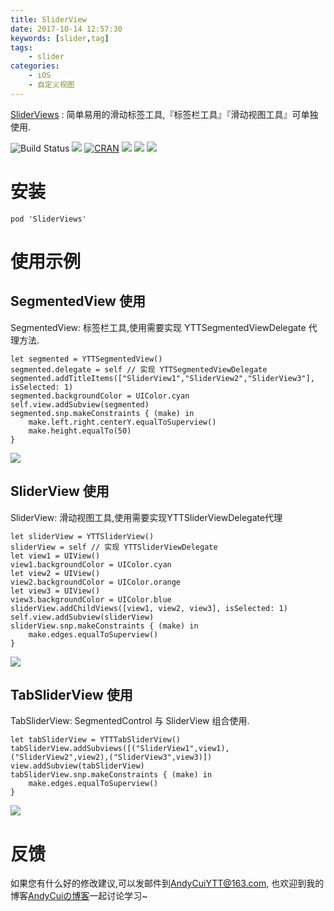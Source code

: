```yaml
---
title: SliderView
date: 2017-10-14 12:57:30
keywords: [slider,tag]
tags:
    - slider
categories: 
    - iOS
    - 自定义视图
---
```



[SliderViews](https://github.com/AndyCuiYTT/SliderViews) : 简单易用的滑动标签工具,『标签栏工具』『滑动视图工具』可单独使用.
<!-- more -->

![Build Status](https://travis-ci.org/AndyCuiYTT/SliderViews.svg?branch=master) ![](https://img.shields.io/badge/language-swift-green.svg) [![CRAN](https://img.shields.io/cocoapods/l/SliderViews.svg)]() ![](https://img.shields.io/cocoapods/v/SliderViews.svg) [![](https://img.shields.io/badge/blog-AndyCuiの博客-yellowgreen.svg)](http://andycui.top)
![](sliderview-02.gif)

# 安装

```
pod 'SliderViews'
```

# 使用示例

## SegmentedView 使用
 SegmentedView: 标签栏工具,使用需要实现 YTTSegmentedViewDelegate 代理方法.
 
```swift4
let segmented = YTTSegmentedView()
segmented.delegate = self // 实现 YTTSegmentedViewDelegate
segmented.addTitleItems(["SliderView1","SliderView2","SliderView3"], isSelected: 1)
segmented.backgroundColor = UIColor.cyan
self.view.addSubview(segmented)
segmented.snp.makeConstraints { (make) in
    make.left.right.centerY.equalToSuperview()
    make.height.equalTo(50)
}
```

![](sliderview-05.gif)

## SliderView 使用
 SliderView: 滑动视图工具,使用需要实现YTTSliderViewDelegate代理
 
 ```swift4
 let sliderView = YTTSliderView()
 sliderView = self // 实现 YTTSliderViewDelegate
 let view1 = UIView()
 view1.backgroundColor = UIColor.cyan
 let view2 = UIView()
 view2.backgroundColor = UIColor.orange
 let view3 = UIView()
 view3.backgroundColor = UIColor.blue
 sliderView.addChildViews([view1, view2, view3], isSelected: 1)
 self.view.addSubview(sliderView)
 sliderView.snp.makeConstraints { (make) in
     make.edges.equalToSuperview()
 }
 ```
 
 ![](sliderview-04.gif)

## TabSliderView 使用
 TabSliderView: SegmentedControl 与 SliderView 组合使用.

```swift4
let tabSliderView = YTTTabSliderView()
tabSliderView.addSubviews([("SliderView1",view1),("SliderView2",view2),("SliderView3",view3)])
view.addSubview(tabSliderView)
tabSliderView.snp.makeConstraints { (make) in
    make.edges.equalToSuperview()
}
```

![](sliderview-03.gif)

# 反馈

如果您有什么好的修改建议,可以发邮件到[AndyCuiYTT@163.com](mailto://AndyCuiYTT@163.com), 也欢迎到我的博客[AndyCuiの博客](http://andycui.top)一起讨论学习~

